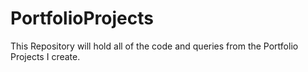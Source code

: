 # PortfolioProjects

This Repository will hold all of the code and queries from the Portfolio Projects I create.
